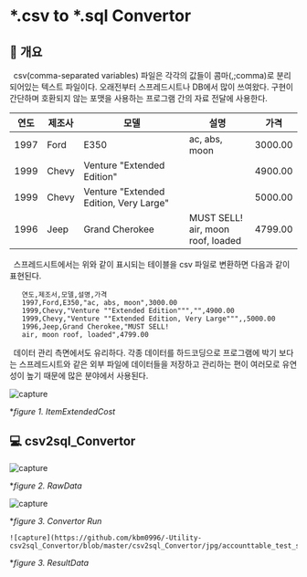 # *.csv to *.sql Convertor
## 📢 개요
 csv(comma-separated variables) 파일은 각각의 값들이 콤마(,;comma)로 분리되어있는 텍스트 파일이다. 오래전부터 스프레드시트나 DB에서 많이 쓰여왔다. 구현이 간단하며 호환되지 않는 포맷을 사용하는 프로그램 간의 자료 전달에 사용한다. 
 

|  <center>연도</center> |  <center>제조사</center> |  <center>모델</center> |  <center>설명</center> |  <center>가격</center> |
|:--------|:--------|:--------|:--------|:--------|
|1997 |Ford |E350 |ac, abs, moon |3000.00|
|1999 |Chevy |Venture "Extended Edition" | |4900.00|
|1999 |Chevy |Venture "Extended Edition, Very Large" | |5000.00|
|1996 |Jeep |Grand Cherokee |MUST SELL! <br> air, moon roof, loaded |4799.00|

 스프레드시트에서는 위와 같이 표시되는 테이블을 csv 파일로 변환하면 다음과 같이 표현된다.
 
 ```text
    연도,제조서,모델,설명,가격
    1997,Ford,E350,"ac, abs, moon",3000.00
    1999,Chevy,"Venture ""Extended Edition""","",4900.00
    1999,Chevy,"Venture ""Extended Edition, Very Large""",,5000.00
    1996,Jeep,Grand Cherokee,"MUST SELL!
    air, moon roof, loaded",4799.00
 ```
 
 데이터 관리 측면에서도 유리하다. 각종 데이터를 하드코딩으로 프로그램에 박기 보다는 스프레드시트와 같은 외부 파일에 데이터들을 저장하고 관리하는 편이 여러모로 유연성이 높기 때문에 많은 분야에서 사용된다.
 
   ![capture](https://github.com/kbm0996/-Utility-csv2sql_Convertor/blob/master/csv2sql_Convertor/jpg/ItemExtendedCost.PNG)
  
  **figure 1. ItemExtendedCost*
 
 

## 💻 csv2sql_Convertor

  ![capture](https://github.com/kbm0996/-Utility-csv2sql_Convertor/blob/master/csv2sql_Convertor/jpg/accounttable_xls.png)
  
  **figure 2. RawData*

   ![capture](https://github.com/kbm0996/-Utility-csv2sql_Convertor/blob/master/csv2sql_Convertor/jpg/run.png)
  
  **figure 3. Convertor Run*
 
    ![capture](https://github.com/kbm0996/-Utility-csv2sql_Convertor/blob/master/csv2sql_Convertor/jpg/accounttable_test_sql.PNG)
  
  **figure 3. ResultData*
 
